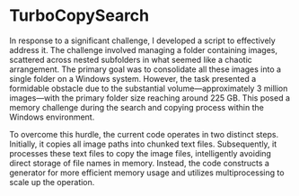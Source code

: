 # TurboCopySearch

In response to a significant challenge, I developed a script to effectively address it. The challenge involved managing a folder containing images, scattered across nested subfolders in what seemed like a chaotic arrangement. The primary goal was to consolidate all these images into a single folder on a Windows system. However, the task presented a formidable obstacle due to the substantial volume—approximately 3 million images—with the primary folder size reaching around 225 GB. This posed a memory challenge during the search and copying process within the Windows environment.

To overcome this hurdle, the current code operates in two distinct steps. Initially, it copies all image paths into chunked text files. Subsequently, it processes these text files to copy the image files, intelligently avoiding direct storage of file names in memory. Instead, the code constructs a generator for more efficient memory usage and utilizes multiprocessing to scale up the operation.
